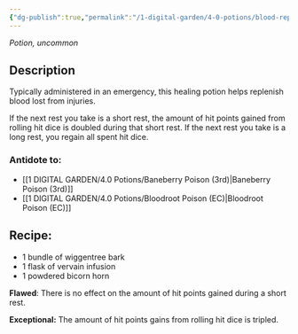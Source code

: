 ```yaml
---
{"dg-publish":true,"permalink":"/1-digital-garden/4-0-potions/blood-replenishing-potion-ec/"}
---
```


*Potion, uncommon* 

## Description

Typically administered in an emergency, this healing potion helps replenish blood lost from injuries. 

If the next rest you take is a short rest, the amount of hit points gained from rolling hit dice is doubled during that short rest. If the next rest you take is a long rest, you regain all spent hit dice.

### Antidote to: 
- [[1 DIGITAL GARDEN/4.0 Potions/Baneberry Poison (3rd)\|Baneberry Poison (3rd)]]
- [[1 DIGITAL GARDEN/4.0 Potions/Bloodroot Poison (EC)\|Bloodroot Poison (EC)]]

## Recipe:

- 1 bundle of wiggentree bark
- 1 flask of vervain infusion
- 1 powdered bicorn horn

**Flawed**:
There is no effect on the amount of hit points gained during a short rest.

**Exceptional:** 
The amount of hit points gains from rolling hit dice is tripled.
